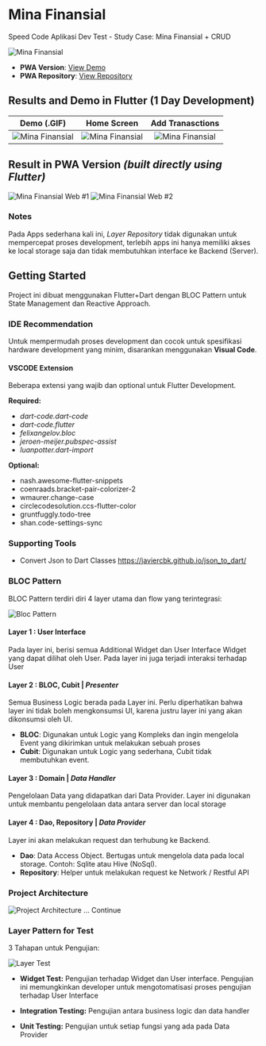 # Mina Finansial

Speed Code Aplikasi Dev Test - Study Case: Mina Finansial + CRUD

![Mina Finansial](https://i.imgur.com/bSngV2A.png)

- **PWA Version**: [View Demo](https://ariefwijaya.github.io/mina-finansial-web/)
- **PWA Repository**: [View Repository](https://github.com/ariefwijaya/mina-finansial-web)

## Results and Demo in Flutter (1 Day Development)
Demo (.GIF) |Home Screen            |  Add Tranasctions
:-------------------------:|:-------------------------:|:-------------------------:
![Mina Finansial](https://s3.gifyu.com/images/mina_finansial.gif)|![Mina Finansial](https://i.imgur.com/KBgv55F.png)  |  ![Mina Finansial](https://i.imgur.com/RJmmKQh.png)

## Result in PWA Version *(built directly using Flutter)*
![Mina Finansial Web #1](https://i.imgur.com/zQJBnoO.png)
![Mina Finansial Web #2](https://i.imgur.com/amSHoKU.png)

### Notes
Pada Apps sederhana kali ini, *Layer Repository* tidak digunakan untuk mempercepat proses development, terlebih apps ini hanya memiliki akses ke local storage saja dan tidak membutuhkan interface ke Backend (Server). 

## Getting Started

Project ini dibuat menggunakan Flutter+Dart dengan BLOC Pattern untuk State Management dan Reactive Approach. 

### IDE Recommendation
Untuk mempermudah proses development dan cocok untuk spesifikasi hardware development yang minim, disarankan menggunakan __Visual Code__. 

#### VSCODE Extension
Beberapa extensi yang wajib dan optional untuk Flutter Development.

__Required:__
- _dart-code.dart-code_
- *dart-code.flutter*
- *felixangelov.bloc*
- *jeroen-meijer.pubspec-assist*
- *luanpotter.dart-import*

__Optional:__
- nash.awesome-flutter-snippets
- coenraads.bracket-pair-colorizer-2
- wmaurer.change-case
- circlecodesolution.ccs-flutter-color
- gruntfuggly.todo-tree
- shan.code-settings-sync

### Supporting Tools
- Convert Json to Dart Classes https://javiercbk.github.io/json_to_dart/

### BLOC Pattern
BLOC Pattern terdiri diri 4 layer utama dan flow yang terintegrasi:

![Bloc Pattern](https://i.imgur.com/VmvyPX0.jpeg)

#### Layer 1 : User Interface 
Pada layer ini, berisi semua Additional Widget dan User Interface Widget yang dapat dilihat oleh User. Pada layer ini juga terjadi interaksi terhadap User

#### Layer 2 : BLOC, Cubit | _Presenter_
Semua Business Logic berada pada Layer ini. Perlu diperhatikan bahwa layer ini tidak boleh mengkonsumsi UI, karena justru layer ini yang akan dikonsumsi oleh UI. 
- **BLOC**: Digunakan untuk Logic yang Kompleks dan ingin mengelola Event yang dikirimkan untuk melakukan sebuah proses
- **Cubit**: Digunakan untuk Logic yang sederhana, Cubit tidak membutuhkan event.

#### Layer 3 : Domain | _Data Handler_
Pengelolaan Data yang didapatkan dari Data Provider. Layer ini digunakan untuk membantu pengelolaan data antara server dan local storage

#### Layer 4 : Dao, Repository | _Data Provider_
Layer ini akan melakukan request dan terhubung ke Backend.
- **Dao**: Data Access Object. Bertugas untuk mengelola data pada local storage. Contoh: Sqlite atau Hive (NoSql).
- **Repository**: Helper untuk melakukan request ke Network / Restful API

### Project Architecture

![Project Architecture](https://i.imgur.com/lK5XBi9.png)
... Continue

### Layer Pattern for Test
3 Tahapan untuk Pengujian:

![Layer Test](https://i.imgur.com/CmLaY6J.jpg)

- **Widget Test:** Pengujian terhadap Widget dan User interface. Pengujian ini memungkinkan developer untuk mengotomatisasi proses pengujian terhadap User Interface

- **Integration Testing:** Pengujian antara business logic dan data handler

- **Unit Testing:** Pengujian untuk setiap fungsi yang ada pada Data Provider
